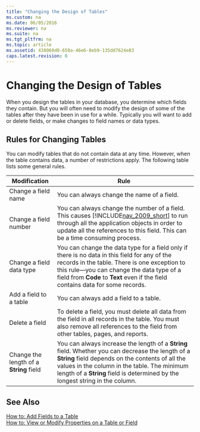 ```yaml
---
title: "Changing the Design of Tables"
ms.custom: na
ms.date: 06/05/2016
ms.reviewer: na
ms.suite: na
ms.tgt_pltfrm: na
ms.topic: article
ms.assetid: 438060d0-650a-46e6-8eb9-135dd7624e83
caps.latest.revision: 6
---
```

# Changing the Design of Tables
When you design the tables in your database, you determine which fields they contain. But you will often need to modify the design of some of the tables after they have been in use for a while. Typically you will want to add or delete fields, or make changes to field names or data types.  
  
## Rules for Changing Tables  
 You can modify tables that do not contain data at any time. However, when the table contains data, a number of restrictions apply. The following table lists some general rules.  
  
|Modification|Rule|  
|------------------|----------|  
|Change a field name|You can always change the name of a field.|  
|Change a field number|You can always change the number of a field. This causes [!INCLUDE[nav_2009_short](../dynamics-nav/includes/nav_2009_short_md.md)] to run through all the application objects in order to update all the references to this field. This can be a time consuming process.|  
|Change a field data type|You can change the data type for a field only if there is no data in this field for any of the records in the table. There is one exception to this rule—you can change the data type of a field from **Code** to **Text** even if the field contains data for some records.|  
|Add a field to a table|You can always add a field to a table.|  
|Delete a field|To delete a field, you must delete all data from the field in all records in the table. You must also remove all references to the field from other tables, pages, and reports.|  
|Change the length of a **String** field|You can always increase the length of a **String** field. Whether you can decrease the length of a **String** field depends on the contents of all the values in the column in the table. The minimum length of a **String** field is determined by the longest string in the column.|  
  
## See Also  
 [How to: Add Fields to a Table](../Topic/How%20to:%20Add%20Fields%20to%20a%20Table.md)   
 [How to: View or Modify Properties on a Table or Field](../Topic/How%20to:%20View%20or%20Modify%20Properties%20on%20a%20Table%20or%20Field.md)